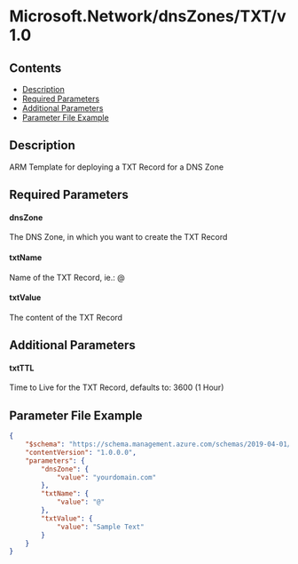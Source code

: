 # Microsoft.Network/dnsZones/TXT/v1.0

## Contents

* [Description](#description)
* [Required Parameters](#required-parameters)
* [Additional Parameters](#additional-parameters)
* [Parameter File Example](#parameter-file-example)

## Description

ARM Template for deploying a TXT Record for a DNS Zone

## Required Parameters

#### dnsZone

The DNS Zone, in which you want to create the TXT Record

#### txtName

Name of the TXT Record, ie.: @

#### txtValue

The content of the TXT Record

## Additional Parameters

#### txtTTL

Time to Live for the TXT Record, defaults to: 3600 (1 Hour)

## Parameter File Example

```json
{
    "$schema": "https://schema.management.azure.com/schemas/2019-04-01/deploymentParameters.json#",
    "contentVersion": "1.0.0.0",
    "parameters": {
        "dnsZone": {
            "value": "yourdomain.com"
        },
        "txtName": {
            "value": "@"
        },
        "txtValue": {
            "value": "Sample Text"
        }
    }
}
```